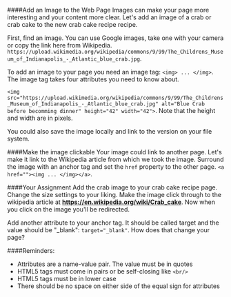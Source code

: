 ####Add an Image to the Web Page
Images can make your page more interesting and your content more clear. Let's add an image of a crab or crab cake to the new crab cake recipe recipe.

First, find an image. You can use Google images, take one with your camera or copy the link here from Wikipedia. 
```https://upload.wikimedia.org/wikipedia/commons/9/99/The_Childrens_Museum_of_Indianapolis_-_Atlantic_blue_crab.jpg```. 

To add an image to your page you need an image tag: ```<img> ... </img>```. The image tag takes four attributes you need to know about.

```<img src="https://upload.wikimedia.org/wikipedia/commons/9/99/The_Childrens_Museum_of_Indianapolis_-_Atlantic_blue_crab.jpg" alt="Blue Crab before becomming dinner" height="42" width="42">```. Note that the height and width are in pixels.

You could also save the image locally and link to the version on your file system. 

####Make the image clickable
Your image could link to another page. Let's make it link to the Wikipedia article from which we took the image. Surround the image with an anchor tag and set the ```href``` property to the other page. 
```<a href=""><img ... </img></a>```.

####Your Assignment
Add the crab image to your crab cake recipe page. Change the size settings to your liking. Make the image click through to the wikipedia article at **https://en.wikipedia.org/wiki/Crab_cake**. Now when you click on the image you'll be redirected.

Add another attribute to your anchor tag. It should be called target and the value should be "_blank": ```target="_blank"```. How does that change your page?

####Reminders: 
* Attributes are a name-value pair. The value must be in quotes
* HTML5 tags must come in pairs or be self-closing like ```<br/>```
* HTML5 tags must be in lower case
* There should be no space on either side of the equal sign for attributes




